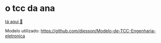 # o tcc da ana

[tá aqui 🦕](https://github.com/anabdck/tcc/raw/main/monografia.pdf)

Modelo utilizado: https://github.com/diesson/Modelo-de-TCC-Engenharia-eletronica
